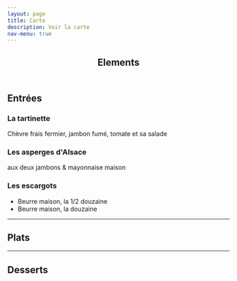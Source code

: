 ```yaml
---
layout: page
title: Carte
description: Voir la carte
nav-menu: true
---
```



<!-- Main -->
<div id="main" class="alt">

<!-- One -->
<section id="one">
	<div class="inner">
		<header class="major">
			<h1>Elements</h1>
		</header>

<!-- Content -->
<h1 id="content">Entrées</h1>
<div class="row">
 <div class="4u 12u$(small)">
<h3> La tartinette</h3>
Chèvre frais fermier, jambon fumé, tomate et sa salade
 </div>
 
 <div class="4u 12u$(small)">
<h3> Les asperges d'Alsace</h3>
aux deux jambons & mayonnaise maison
 </div>
 
 <div class="4u 12u$(small)">
<h3> Les escargots</h3>
 <ul>
 <li>Beurre maison, la 1/2 douzaine</li>
 <li>Beurre maison, la douzaine</li>
</ul>
 
 </div>
</div>

<hr class="major" />


<h1 id="content">Plats</h1>	
<div class="row">
 <div class="4u 12u$(small)">
 </div>
</div>

<hr class="major" />


<h1 id="content">Desserts</h1>

<div class="row">
 <div class="4u 12u$(small)">
 </div>
</div>


</div>
</section>